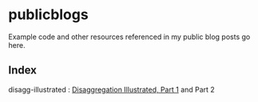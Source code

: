 # publicblogs

Example code and other resources referenced in my public blog posts go here.

## Index
disagg-illustrated : [Disaggregation Illustrated, Part 1](http://packetpushers.net/disaggregation-illustrated-example-part-1-2/) and Part 2
